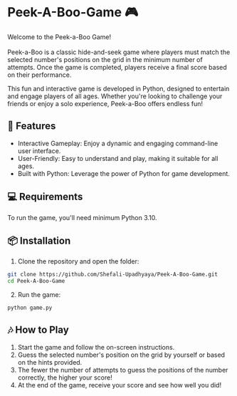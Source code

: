 # Peek-A-Boo-Game 🎮
Welcome to the Peek-a-Boo Game! <br><br>
Peek-a-Boo is a classic hide-and-seek game where players must match the selected number's positions on the grid in the minimum number of attempts. Once the game is completed, players receive a final score based on their performance.

This fun and interactive game is developed in Python, designed to entertain and engage players of all ages. Whether you're looking to challenge your friends or enjoy a solo experience, Peek-a-Boo offers endless fun!

## 🚀 Features
- Interactive Gameplay: Enjoy a dynamic and engaging command-line user interface.
- User-Friendly: Easy to understand and play, making it suitable for all ages.
- Built with Python: Leverage the power of Python for game development.

## 💻 Requirements
To run the game, you'll need minimum Python 3.10.

## 📦 Installation
1. Clone the repository and open the folder:
```bash
git clone https://github.com/Shefali-Upadhyaya/Peek-A-Boo-Game.git
cd Peek-A-Boo-Game
```
2. Run the game:
```bash
python game.py
```

## 🎶 How to Play
1. Start the game and follow the on-screen instructions.
2. Guess the selected number's position on the grid by yourself or based on the hints provided.
3. The fewer the number of attempts to guess the positions of the number correctly, the higher your score!
4. At the end of the game, receive your score and see how well you did!
